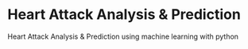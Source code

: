 # Heart Attack Analysis & Prediction
Heart Attack Analysis & Prediction using machine learning with python


